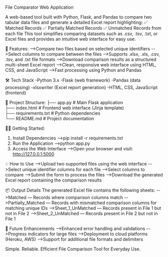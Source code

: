 File Comparator Web Application

A web-based tool built with Python, Flask, and Pandas to compare two tabular data files and generate a detailed Excel report highlighting:
  ✅ Matched Records
  ✅ Partially Matched Records
  ✅ Unmatched Records from each file
This tool simplifies comparing datasets such as .csv, .tsv, .txt, or Excel files and provides an intuitive web interface for easy use.

🚀 Features:
    -->Compare two files based on selected unique identifiers
    -->Select columns to compare between the files
    -->Supports .xlsx, .xls, .csv, .tsv, and .txt file formats
    -->Download comparison results as a structured multi-sheet Excel report
    -->Clean, responsive web interface using HTML, CSS, and JavaScript
    -->Fast processing using Python and Pandas

🛠️ Tech Stack
    -Python 3.x
    -Flask (web framework)
    -Pandas (data processing)
    -xlsxwriter (Excel report generation)
    -HTML, CSS, JavaScript (frontend)

📂 Project Structure:
├── app.py              # Main Flask application  
├── index.html          # Frontend web interface (Jinja template)  
├── requirements.txt    # Python dependencies  
└── README.md           # Project documentation

🧑‍💻 Getting Started:
1. Install Dependencies
      -->pip install -r requirements.txt
2. Run the Application
      -->python app.py
3. Access the Web Interface
      -->Open your browser and visit: http://127.0.0.1:5000
   
💡 How to Use
   -->Upload two supported files using the web interface
   -->Select unique identifier columns for each file
   -->Select columns to compare
   -->Submit the form to process the files
   -->Download the generated Excel report containing the comparison results

📦 Output Details
The generated Excel file contains the following sheets:
    -->Matched — Records where comparison columns match
    -->Partially_Matched — Records with mismatched comparison columns for matching unique IDs
    -->Sheet_1_UnMatched — Records present in File 1 but not in File 2
    -->Sheet_2_UnMatched — Records present in File 2 but not in File 1

🌟 Future Enhancements
  -->Enhanced error handling and validations
  -->Progress indicators for large files
  -->Deployment to cloud platforms (Heroku, AWS)
  -->Support for additional file formats and delimiters

Simple. Reliable. Efficient File Comparison Tool for Everyday Use.
